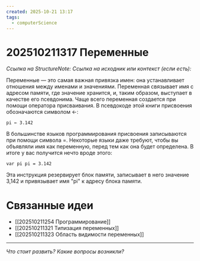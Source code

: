 ```yaml
---
created: 2025-10-21 13:17
tags:
  - computerScience
---
```

# 202510211317 Переменные

*Ссылка на StructureNote:*
*Ссылка на исходник или контекст (если есть):*

Переменные — это самая важная привязка имен: она устанавливает отношения между именами и значениями. Переменная связывает имя с адресом памяти, где значение хранится, и, таким образом, выступает в качестве его псевдонима. Чаще всего переменная создается при помощи оператора присваивания. В псевдокоде этой книги присвоения обозначаются символом ←:

```
pi ← 3.142
``` 

В большинстве языков программирования присвоения записываются при помощи символа =. Некоторые языки даже требуют, чтобы вы объявляли имя как переменную, перед тем как она будет определена. В итоге у вас получится нечто вроде этого:

```
var pi pi = 3.142 
```

Эта инструкция резервирует блок памяти, записывает в него значение 3,142 и привязывает имя "pi" к адресу блока памяти.

# Связанные идеи

- [[202510211254 Программирование]]
- [[202510211321 Типизация переменных]]
- [[202510211323 Область видимости переменных]]

---

*Что стоит развить? Какие вопросы возникли?*
